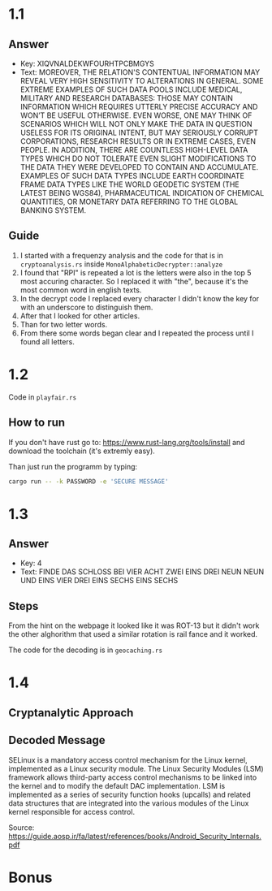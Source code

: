 # 1.1

## Answer

-   Key: XIQVNALDEKWFOURHTPCBMGYS
-   Text: MOREOVER, THE RELATION'S CONTENTUAL INFORMATION MAY REVEAL VERY HIGH SENSITIVITY TO ALTERATIONS IN GENERAL. SOME EXTREME EXAMPLES OF SUCH DATA POOLS INCLUDE MEDICAL, MILITARY AND RESEARCH DATABASES: THOSE MAY CONTAIN INFORMATION WHICH REQUIRES UTTERLY PRECISE ACCURACY AND WON’T BE USEFUL OTHERWISE. EVEN WORSE, ONE MAY THINK OF SCENARIOS WHICH WILL NOT ONLY MAKE THE DATA IN QUESTION USELESS FOR ITS ORIGINAL INTENT, BUT MAY SERIOUSLY CORRUPT CORPORATIONS, RESEARCH RESULTS OR IN EXTREME CASES, EVEN PEOPLE. IN ADDITION, THERE ARE COUNTLESS HIGH-LEVEL DATA TYPES WHICH DO NOT TOLERATE EVEN SLIGHT MODIFICATIONS TO THE DATA THEY WERE DEVELOPED TO CONTAIN AND ACCUMULATE. EXAMPLES OF SUCH DATA TYPES INCLUDE EARTH COORDINATE FRAME DATA TYPES LIKE THE WORLD GEODETIC SYSTEM (THE LATEST BEING WGS84), PHARMACEUTICAL INDICATION OF CHEMICAL QUANTITIES, OR MONETARY DATA REFERRING TO THE GLOBAL BANKING SYSTEM.

## Guide

1. I started with a frequenzy analysis and the code for that is in `cryptoanalysis.rs` inside `MonoAlphabeticDecrypter::analyze`
2. I found that "RPI" is repeated a lot is the letters were also in the top 5 most accuring character. So I replaced it with "the", because it's the most common word in english texts.
3. In the decrypt code I replaced every character I didn't know the key for with an underscore to distinguish them.
4. After that I looked for other articles.
5. Than for two letter words.
6. From there some words began clear and I repeated the process until I found all letters.

# 1.2

Code in `playfair.rs`

## How to run

If you don't have rust go to: https://www.rust-lang.org/tools/install and download the toolchain (it's extremly easy).

Than just run the programm by typing:

```sh
cargo run -- -k PASSWORD -e 'SECURE MESSAGE'
```

# 1.3

## Answer

-   Key: 4
-   Text: FINDE DAS SCHLOSS BEI VIER ACHT ZWEI EINS DREI NEUN NEUN UND EINS VIER DREI EINS SECHS EINS SECHS

## Steps

From the hint on the webpage it looked like it was ROT-13 but it didn't work the other alghorithm that used a similar rotation is rail fance and it worked.

The code for the decoding is in `geocaching.rs`

# 1.4

## Cryptanalytic Approach

## Decoded Message

SELinux is a mandatory access control mechanism for the Linux kernel, implemented as a Linux security module. The Linux Security Modules (LSM) framework allows third-party access control mechanisms to be linked into the kernel and to modify the default DAC implementation. LSM is implemented as a series of security function hooks (upcalls) and related data structures that are integrated into the various modules of the Linux kernel responsible for access control.

Source: https://guide.aosp.ir/fa/latest/references/books/Android_Security_Internals.pdf

# Bonus
